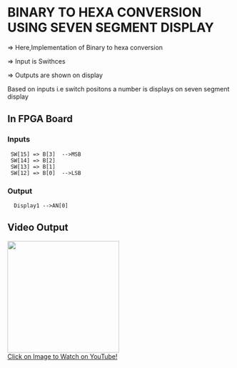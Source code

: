 # BINARY TO HEXA CONVERSION USING SEVEN SEGMENT DISPLAY

=> Here,Implementation of Binary to hexa conversion

=> Input is Swithces

=> Outputs are shown on display

Based on inputs i.e switch positons a number is displays on seven segment display

## In FPGA Board

   ### Inputs
     SW[15] => B[3]  -->MSB
     SW[14] => B[2]
     SW[13] => B[1]
     SW[12] => B[0]  -->LSB

  ### Output
      Display1 -->AN[0]

## Video Output

<a href="https://www.youtube.com/watch?v=wSqQfOwFOKg">
    <img width="250" src="https://img.youtube.com/vi/wSqQfOwFOKg/0.jpg">
    </br>Click on Image to Watch on YouTube!
</a>
